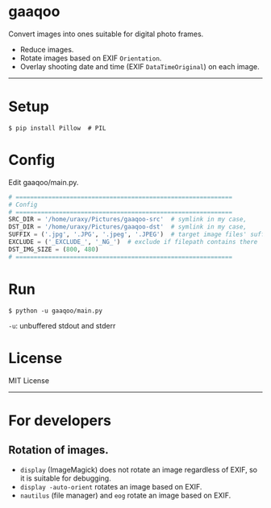 # gaaqoo

Convert images into ones suitable for digital photo frames.
- Reduce images.
- Rotate images based on EXIF `Orientation`.
- Overlay shooting date and time (EXIF `DataTimeOriginal`) on each image.

----------

# Setup

```shell
$ pip install Pillow  # PIL
```

# Config

Edit gaaqoo/main.py.
```python
# ============================================================
# Config
# ============================================================
SRC_DIR = '/home/uraxy/Pictures/gaaqoo-src'  # symlink in my case,
DST_DIR = '/home/uraxy/Pictures/gaaqoo-dst'  # symlink in my case,
SUFFIX = ('.jpg', '.JPG', '.jpeg', '.JPEG')  # target image files' suffix
EXCLUDE = ('_EXCLUDE_', '_NG_')  # exclude if filepath contains there
DST_IMG_SIZE = (800, 480)
# ============================================================
```

# Run

```shell
$ python -u gaaqoo/main.py
```
`-u`: unbuffered stdout and stderr


# License
MIT License

----------
# For developers
## Rotation of images.
- `display` (ImageMagick) does not rotate an image regardless of EXIF, so it is suitable for debugging.
- `display -auto-orient` rotates an image based on EXIF.
- `nautilus` (file manager) and `eog` rotate an image based on EXIF.
